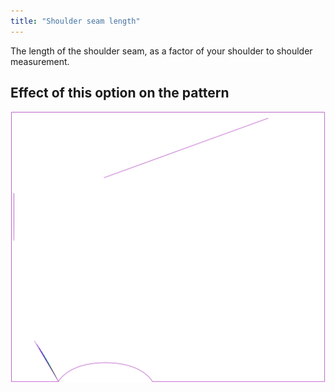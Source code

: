 ```yaml
---
title: "Shoulder seam length"
---
```


The length of the shoulder seam, as a factor of your shoulder to shoulder measurement.

## Effect of this option on the pattern

![This image shows the effect of this option by superimposing several variants that have a different value for this option](tamiko_shoulderseamlength_sample.svg "Effect of this option on the pattern")
